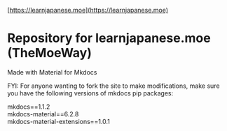 [https://learnjapanese.moe](https://learnjapanese.moe)

# Repository for learnjapanese.moe (TheMoeWay)  

Made with Material for Mkdocs

FYI: For anyone wanting to fork the site to make modifications, make sure you have the following versions of mkdocs pip packages:  

mkdocs==1.1.2   
mkdocs-material==6.2.8  
mkdocs-material-extensions==1.0.1  
